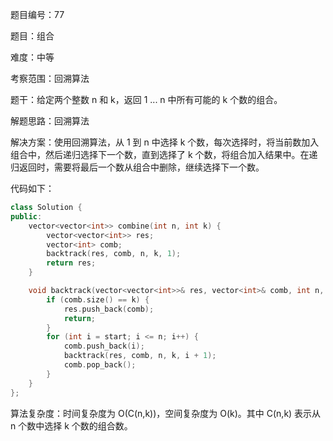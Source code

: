 题目编号：77

题目：组合

难度：中等

考察范围：回溯算法

题干：给定两个整数 n 和 k，返回 1 ... n 中所有可能的 k 个数的组合。

解题思路：回溯算法

解决方案：使用回溯算法，从 1 到 n 中选择 k 个数，每次选择时，将当前数加入组合中，然后递归选择下一个数，直到选择了 k 个数，将组合加入结果中。在递归返回时，需要将最后一个数从组合中删除，继续选择下一个数。

代码如下：

```cpp
class Solution {
public:
    vector<vector<int>> combine(int n, int k) {
        vector<vector<int>> res;
        vector<int> comb;
        backtrack(res, comb, n, k, 1);
        return res;
    }

    void backtrack(vector<vector<int>>& res, vector<int>& comb, int n, int k, int start) {
        if (comb.size() == k) {
            res.push_back(comb);
            return;
        }
        for (int i = start; i <= n; i++) {
            comb.push_back(i);
            backtrack(res, comb, n, k, i + 1);
            comb.pop_back();
        }
    }
};
```

算法复杂度：时间复杂度为 O(C(n,k))，空间复杂度为 O(k)。其中 C(n,k) 表示从 n 个数中选择 k 个数的组合数。
